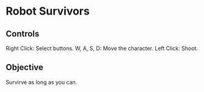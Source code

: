 # Robot Survivors

## Controls

Right Click: Select buttons.
W, A, S, D: Move the character.
Left Click: Shoot.

## Objective

Survirve as long as you can.
